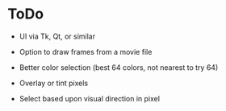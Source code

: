 # ToDo

* UI via Tk, Qt, or similar

* Option to draw frames from a movie file

* Better color selection (best 64 colors, not nearest to try 64)

* Overlay or tint pixels

* Select based upon visual direction in pixel
